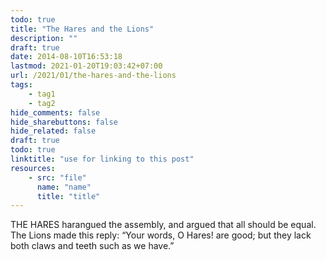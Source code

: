 ```yaml
---
todo: true
title: "The Hares and the Lions"
description: ""
draft: true
date: 2014-08-10T16:53:18
lastmod: 2021-01-20T19:03:42+07:00
url: /2021/01/the-hares-and-the-lions
tags:
    - tag1
    - tag2
hide_comments: false
hide_sharebuttons: false
hide_related: false
draft: true
todo: true
linktitle: "use for linking to this post"
resources:
    - src: "file"
      name: "name"
      title: "title"
---
```


THE HARES harangued the assembly, and argued that all should be equal. The Lions made this reply: “Your words, O Hares! are good; but they lack both claws and teeth such as we have.”
